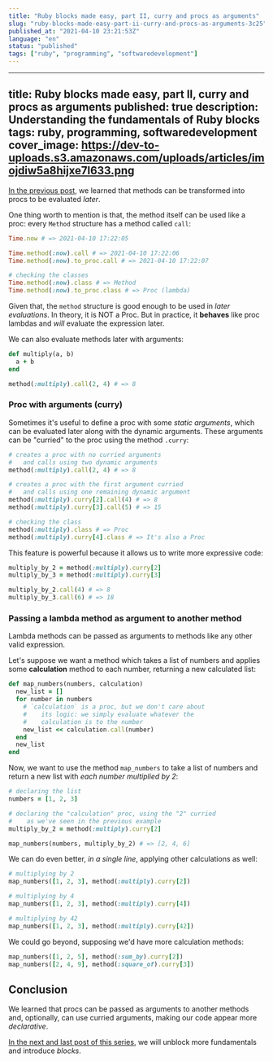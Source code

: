 ```yaml
---
title: "Ruby blocks made easy, part II, curry and procs as arguments"
slug: "ruby-blocks-made-easy-part-ii-curry-and-procs-as-arguments-3c25"
published_at: "2021-04-10 23:21:53Z"
language: "en"
status: "published"
tags: ["ruby", "programming", "softwaredevelopment"]
---
```


---
title: Ruby blocks made easy, part II, curry and procs as arguments
published: true
description: Understanding the fundamentals of Ruby blocks
tags: ruby, programming, softwaredevelopment
cover_image: https://dev-to-uploads.s3.amazonaws.com/uploads/articles/imojdiw5a8hijxe7l633.png
---
[In the previous post](https://leandronsp.com/articles/ruby-blocks-made-easy-part-i-methods-and-procs-ji2), we learned that methods can be transformed into procs to be evaluated _later_.

One thing worth to mention is that, the method itself can be used like a proc: every `Method` structure has a method called `call`:
```ruby
Time.now # => 2021-04-10 17:22:05

Time.method(:now).call # => 2021-04-10 17:22:06
Time.method(:now).to_proc.call # => 2021-04-10 17:22:07

# checking the classes
Time.method(:now).class # => Method
Time.method(:now).to_proc.class # => Proc (lambda)
```
Given that, the `method` structure is good enough to be used in _later evaluations_. In theory, it is NOT a Proc. But in practice, it **behaves** like proc lambdas and _will_ evaluate the expression later.

We can also evaluate methods later with arguments:
```ruby
def multiply(a, b)
  a + b
end

method(:multiply).call(2, 4) # => 8
```
### Proc with arguments (curry)
Sometimes it's useful to define a proc with some _static arguments_, which can be evaluated later along with the dynamic arguments. These arguments can be "curried" to the proc using the method `.curry`:
```ruby
# creates a proc with no curried arguments
#   and calls using two dynamic arguments
method(:multiply).call(2, 4) # => 8

# creates a proc with the first argument curried
#   and calls using one remaining dynamic argument
method(:multiply).curry[2].call(4) # => 8
method(:multiply).curry[3].call(5) # => 15

# checking the class
method(:multiply).class # => Proc
method(:multiply).curry[4].class # => It's also a Proc
```
This feature is powerful because it allows us to write more expressive code:
```ruby
multiply_by_2 = method(:multiply).curry[2]
multiply_by_3 = method(:multiply).curry[3]

multiply_by_2.call(4) # => 8
multiply_by_3.call(6) # => 18
```
### Passing a lambda method as argument to another method
Lambda methods can be passed as arguments to methods like any other valid expression. 
 
Let's suppose we want a method which takes a list of numbers and applies some **calculation** method to each number, returning a new calculated list:
```ruby
def map_numbers(numbers, calculation)
  new_list = []
  for number in numbers
    # `calculation` is a proc, but we don't care about
    #    its logic: we simply evaluate whatever the
    #    calculation is to the number
    new_list << calculation.call(number)
  end
  new_list
end
```
Now, we want to use the method `map_numbers` to take a list of numbers and return a new list with _each number multiplied by 2_:
```ruby
# declaring the list
numbers = [1, 2, 3]

# declaring the "calculation" proc, using the "2" curried
#    as we've seen in the previous example
multiply_by_2 = method(:multiply).curry[2]

map_numbers(numbers, multiply_by_2) # => [2, 4, 6]
```
We can do even better, _in a single line_, applying other calculations as well:
```ruby
# multiplying by 2
map_numbers([1, 2, 3], method(:multiply).curry[2])

# multiplying by 4
map_numbers([1, 2, 3], method(:multiply).curry[4])

# multiplying by 42
map_numbers([1, 2, 3], method(:multiply).curry[42])
```
We could go beyond, supposing we'd have more calculation methods:
```ruby
map_numbers([1, 2, 5], method(:sum_by).curry[2])
map_numbers([2, 4, 9], method(:square_of).curry[3])
```
## Conclusion
We learned that procs can be passed as arguments to another methods and, optionally, can use curried arguments, making our code appear more _declarative_.

[In the next and last post of this series](https://leandronsp.com/articles/ruby-blocks-made-easy-part-iii-grand-finale-blocks-and-syntactic-sugar-4d48), we will unblock more fundamentals and introduce _blocks_.
 



